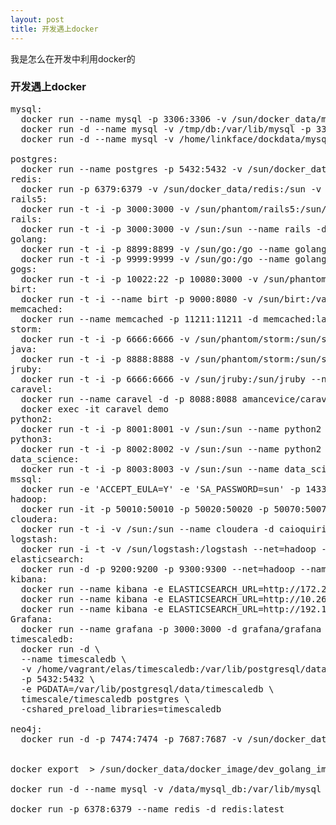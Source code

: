 ```yaml
---
layout: post
title: 开发遇上docker
---
```


我是怎么在开发中利用docker的

### 开发遇上docker

<pre>
mysql:
  docker run --name mysql -p 3306:3306 -v /sun/docker_data/mysql:/sun -e MYSQL_ROOT_PASSWORD=... -d mysql:latest
  docker run -d --name mysql -v /tmp/db:/var/lib/mysql -p 3309:3306 -e MYSQL_ROOT_PASSWORD=... mysql
  docker run -d --name mysql -v /home/linkface/dockdata/mysql:/var/lib/mysql -p 3306:3306 -e MYSQL_ROOT_PASSWORD=... mysql mysqld --default-authentication-plugin=mysql_native_password

postgres:
  docker run --name postgres -p 5432:5432 -v /sun/docker_data/postgres:/sun -e POSTGRES_PASSWORD=... -d postgres:latest
redis:
  docker run -p 6379:6379 -v /sun/docker_data/redis:/sun -v /sun/docker_data/redis/redis.conf:/usr/local/etc/redis/redis.conf --name redis -d redis:latest redis-server /sun/redis.conf
rails5:
  docker run -t -i -p 3000:3000 -v /sun/phantom/rails5:/sun/rails5 --name rails5 -d rails:latest /bin/bash
rails:
  docker run -t -i -p 3000:3000 -v /sun:/sun --name rails -d rails:latest /bin/bash
golang:
  docker run -t -i -p 8899:8899 -v /sun/go:/go --name golang -d golang:latest /bin/bash
  docker run -t -i -p 9999:9999 -v /sun/go:/go --name golang -d golang:latest /bin/bash
gogs:
  docker run -t -i -p 10022:22 -p 10080:3000 -v /sun/phantom/gogs:/data --name=gogs gogs/gogs
birt:
  docker run -t -i --name birt -p 9000:8080 -v /sun/birt:/var/lib/tomcat7/webapps/birt/reports -d lavadiablo/docker-birt-host
memcached:
  docker run --name memcached -p 11211:11211 -d memcached:latest
storm:
  docker run -t -i -p 6666:6666 -v /sun/phantom/storm:/sun/storm --name storm -d storm:latest /bin/bash
java:
  docker run -t -i -p 8888:8888 -v /sun/phantom/storm:/sun/storm --name java -d java:latest /bin/bash
jruby:
  docker run -t -i -p 6666:6666 -v /sun/jruby:/sun/jruby --name jruby -d jruby:latest /bin/bash
caravel:
  docker run --name caravel -d -p 8088:8088 amancevice/caravel
  docker exec -it caravel demo
python2:
  docker run -t -i -p 8001:8001 -v /sun:/sun --name python2 -d python:2.7.13 /bin/bash
python3:
  docker run -t -i -p 8002:8002 -v /sun:/sun --name python2 -d python:3.6.0 /bin/bash
data_science:
  docker run -t -i -p 8003:8003 -v /sun:/sun --name data_science -d appsecco/data-science-toolbox /bin/bash
mssql:
  docker run -e 'ACCEPT_EULA=Y' -e 'SA_PASSWORD=sun' -p 1433:1433 -d microsoft/mssql-server-linux
hadoop:
  docker run -it -p 50010:50010 -p 50020:50020 -p 50070:50070 -p 50075:50075 -p 50090:50090 -p 19888:19888 -p 8030:8030 -p 8031:8031 -p 8032:8032 -p 8033:8033 -p 8040:8040 -p 8042:8042 -p 8088:8088 -p 49707:49707 -p 2122:2122 -v /sun:/sun --name hadoop -d sequenceiq/hadoop-docker:latest /etc/bootstrap.sh -bash
cloudera:
  docker run -t -i -v /sun:/sun --name cloudera -d caioquirino/docker-cloudera-quickstart /bin/bash
logstash:
  docker run -i -t -v /sun/logstash:/logstash --net=hadoop --name logstash -d logstash /bin/bash
elasticsearch:
  docker run -d -p 9200:9200 -p 9300:9300 --net=hadoop --name elasticsearch elasticsearch -Etransport.host=0.0.0.0 -Ediscovery.zen.minimum_master_nodes=1
kibana:
  docker run --name kibana -e ELASTICSEARCH_URL=http://172.28.128.7:9200 -p 5601:5601 -d kibana
  docker run --name kibana -e ELASTICSEARCH_URL=http://10.26.92.178:9200 -p 5601:5601 -d kibana
  docker run --name kibana -e ELASTICSEARCH_URL=http://192.168.16.6:9200 -p 5601:5601 --net=hadoop -d kibana
Grafana:
  docker run --name grafana -p 3000:3000 -d grafana/grafana
timescaledb:
  docker run -d \
  --name timescaledb \
  -v /home/vagrant/elas/timescaledb:/var/lib/postgresql/data \
  -p 5432:5432 \
  -e PGDATA=/var/lib/postgresql/data/timescaledb \
  timescale/timescaledb postgres \
  -cshared_preload_libraries=timescaledb

neo4j:
  docker run -d -p 7474:7474 -p 7687:7687 -v /sun/docker_data/neo4j:/data --name neo4j neo4j


docker export <container id> > /sun/docker_data/docker_image/dev_golang_image_20161127.tar

docker run -d --name mysql -v /data/mysql_db:/var/lib/mysql -p 3306:3306 -e MYSQL_ROOT_PASSWORD=. mysql

docker run -p 6378:6379 --name redis -d redis:latest

<pre>